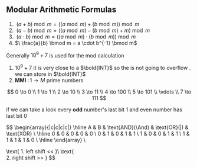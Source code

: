 ## Modular Arithmetic Formulas
1. $\ (a + b) \bmod m = ((a \bmod m) + (b \bmod m)) \bmod m$
2. $\ (a - b) \bmod m = ((a \bmod m) - (b \bmod m) + m) \bmod m$
3. $\ (a \cdot b) \bmod m = ((a \bmod m) \cdot (b \bmod m)) \bmod m$
4. $\ \frac{a}{b} \bmod m = a \cdot b^{-1} \bmod m$

Generally $10^9+7$ is used for the mod calculation 
1. $10^9+7$ it is very close to a $\bold{INT}$ so the is not going to overflow . we can store in $\bold{INT}$ 
2. **MMI** $\colon 1\to M$ prime numbers


$$
0 \to 0 \\
1 \to 1 \\
2 \to 10 \\
3 \to 11 \\
4 \to 100 \\
5 \to 101 \\
\vdots \\
7 \to 111
$$

if we can take a look every **odd** number's last bit $1$ and even number has last bit $0$

$$
\begin{array}{|c|c|c|c|}
\hline
A & B & \text{AND}(\And) & \text{OR}(|) & \text{XOR} \\
\hline
0 & 0 & 0 & 0 & 0 \\
0 & 1 & 0 & 1 & 1 \\
1 & 0 & 0 & 1 & 1 \\
1 & 1 & 1 & 1 & 0 \\
\hline
\end{array} \\

\text{
    1. left shift << 
}\\
\text{    
    2. right shift >>
}
$$
